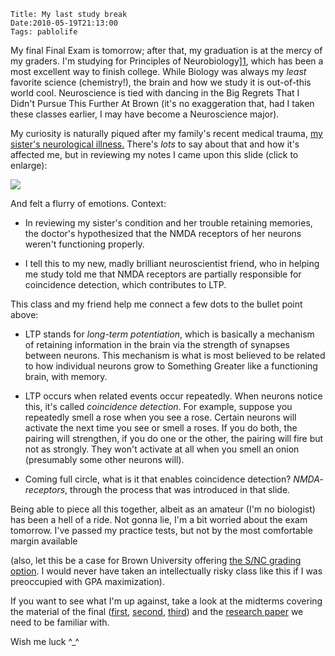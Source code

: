     Title: My last study break
    Date:2010-05-19T21:13:00
    Tags: pablolife

My final Final Exam is tomorrow; after that, my graduation is at the mercy of my graders.
I'm studying for Principles of Neurobiology][1], which has been a
most excellent way to finish college. While Biology was always my _least_
favorite science (chemistry!), the brain and how we study it is out-of-this
world cool. Neuroscience is tied with dancing in the Big Regrets That I Didn't
Pursue This Further At Brown (it's no exaggeration that, had I taken these
classes earlier, I may have become a Neuroscience major).

My curiosity is naturally piqued after my family's recent medical trauma, [my
sister's neurological illness.][2] There's _lots_ to say about that and how
it's affected me, but in reviewing my notes I came upon this slide (click to
enlarge):

[![][3]][4]

And felt a flurry of emotions. Context:

* In reviewing my sister's condition and her trouble retaining memories, the
doctor's hypothesized that the NMDA receptors of her neurons weren't
functioning properly.

* I tell this to my new, madly brilliant neuroscientist friend, who in
helping me study told me that NMDA receptors are partially responsible for
coincidence detection, which contributes to LTP.

This class and my friend help me connect a few dots to the bullet point above:

* LTP stands for _long-term potentiation_, which is basically a mechanism of
retaining information in the brain via the strength of synapses between
neurons. This mechanism is what is most believed to be related to how
individual neurons grow to Something Greater like a functioning brain, with
memory.

* LTP occurs when related events occur repeatedly. When neurons notice this,
it's called _coincidence detection_. For example, suppose you repeatedly smell
a rose when you see a rose. Certain neurons will activate the next time you
see or smell a roses. If you do both, the pairing will strengthen, if you do
one or the other, the pairing will fire but not as strongly. They won't
activate at all when you smell an onion (presumably some other neurons will).

* Coming full circle, what is it that enables coincidence detection? _NMDA-
receptors_, through the process that was introduced in that slide.

Being able to piece all this together, albeit as an amateur (I'm no biologist)
has been a hell of a ride. Not gonna lie, I'm a bit worried about the exam
tomorrow. I've passed my practice tests, but not by the most comfortable
margin available

(also, let this be a case for Brown University offering [the S/NC grading
option][5]. I would never have taken an intellectually risky class like this
if I was preoccupied with GPA maximization).

If you want to see what I'm up against, take a look at the midterms covering
the material of the final ([first][6], [second][7], [third][8]) and the
[research paper][9] we need to be familiar with.

Wish me luck ^\_^


   [1]: https://wiki.brown.edu/confluence/display/Spring07BN0102S01/Syllabus
   [2]: http://www.facebook.com/home.php?#!/group.php?gid=25800962459
   [3]: http://2.bp.blogspot.com/_3ys1dwfzc2w/S_S4W1zoxsI/AAAAAAAAAFw/DQ7PDYDymLM/s320/ltp-nmda.png
   [4]: http://2.bp.blogspot.com/_3ys1dwfzc2w/S_S4W1zoxsI/AAAAAAAAAFw/DQ7PDYDymLM/s1600/ltp-nmda.png
   [5]: http://www.brown.edu/Administration/Dean_of_the_College/courses/grade_options.php
   [6]: https://wiki.brown.edu/confluence/download/attachments/13981/BN102+Exam+1+2010.pdf?version=1
   [7]: https://wiki.brown.edu/confluence/download/attachments/13981/BN102+Exam+2+2010.pdf?version=1
   [8]: https://wiki.brown.edu/confluence/download/attachments/13981/BN102+Exam+3+2010.pdf?version=1
   [9]: https://wiki.brown.edu/confluence/download/attachments/16757/Stellwagen+and+Malenka+2006.pdf?version=1
